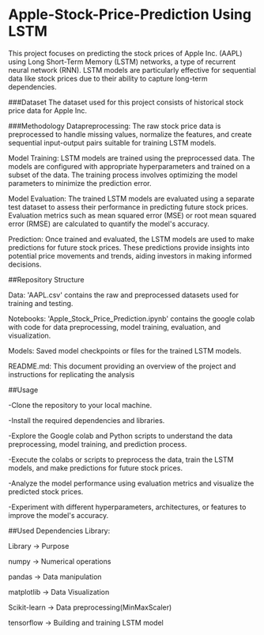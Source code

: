 # Apple-Stock-Price-Prediction Using LSTM

This project focuses on predicting the stock prices of Apple Inc. (AAPL) using Long Short-Term Memory (LSTM) networks, a type of recurrent neural network (RNN). LSTM models are particularly effective for sequential data like stock prices due to their ability to capture long-term dependencies.

###Dataset
The dataset used for this project consists of historical stock price data for Apple Inc.

###Methodology
Datapreprocessing: The raw stock price data is preprocessed to handle missing values, normalize the features, and create sequential input-output pairs suitable for training LSTM models.

Model Training: LSTM models are trained using the preprocessed data. The models are configured with appropriate hyperparameters and trained on a subset of the data. The training process involves optimizing the model parameters to minimize the prediction error.

Model Evaluation: The trained LSTM models are evaluated using a separate test dataset to assess their performance in predicting future stock prices. Evaluation metrics such as mean squared error (MSE) or root mean squared error (RMSE) are calculated to quantify the model's accuracy.

Prediction: Once trained and evaluated, the LSTM models are used to make predictions for future stock prices. These predictions provide insights into potential price movements and trends, aiding investors in making informed decisions.

##Repository Structure

Data: 'AAPL.csv' contains the raw and preprocessed datasets used for training and testing.

Notebooks: 'Apple_Stock_Price_Prediction.ipynb' contains the google colab with code for data preprocessing, model training, evaluation, and visualization.

Models: Saved model checkpoints or files for the trained LSTM models.

README.md: This document providing an overview of the project and instructions for replicating the analysis

##Usage

-Clone the repository to your local machine.

-Install the required dependencies and libraries.

-Explore the Google colab and Python scripts to understand the data preprocessing, model training, and prediction process.

-Execute the colabs or scripts to preprocess the data, train the LSTM models, and make predictions for future stock prices.

-Analyze the model performance using evaluation metrics and visualize the predicted stock prices.

-Experiment with different hyperparameters, architectures, or features to improve the model's accuracy.

##Used Dependencies Library:


Library →	 Purpose

numpy 	→ Numerical operations

pandas	→ Data manipulation

matplotlib	→ Data Visualization

Scikit-learn	→ Data preprocessing(MinMaxScaler)

tensorflow	→ Building and training LSTM model

